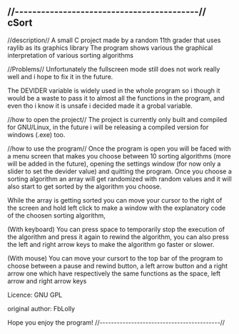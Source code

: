 //------------------------------------------//
cSort
-

//description//
A small C project made by a random 11th grader that uses raylib as its graphics library
The program shows various the graphical interpretation of various sorting algorithms

//Problems//
Unfortunately the fullscreen mode still does not work really well and i hope to fix it in the future.

The DEVIDER variable is widely used in the whole program so i though it would be a waste to pass it to almost
all the functions in the program, and even tho i know it is unsafe i decided made it a grobal variable.

//how to open the project//
The project is currently only built and compiled for GNU/Linux, in the future i will be releasing a compiled version for windows (.exe) too.

//how to use the program//
Once the program is open you will be faced with a menu screen that makes you choose between 10 sorting algorithms (more will be added in the future),
opening the settings window (for now only a slider to set the devider value) and quitting the program.
Once you choose a sorting algorithm an array will get randomized with random values and it will also start to get sorted by the algorithm
you choose.

While the array is getting sorted you can move your cursor to the right of the screen and hold left click to make a window with the
explanatory code of the choosen sorting algorithm, 

(With keyboard)
You can press space to temporarily stop the execution of the algorithm and press it again to
rewind the algorithm, you can also press the left and right arrow keys to make the algorithm go faster or slower.

(With mouse)
You can move your cursort to the top bar of the program to choose between a pause and rewind button, a left arrow button and a right arrow one which have respectively the same functions as the
space, left arrow and right arrow keys

Licence:
GNU GPL

original author: FbLolly

Hope you enjoy the program!
//------------------------------------------//
